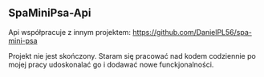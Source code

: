 <h2>SpaMiniPsa-Api</h2>

Api współpracuje z innym projektem: https://github.com/DanielPL56/spa-mini-psa 

Projekt nie jest skończony. Staram się pracować nad kodem codziennie po mojej pracy udoskonalać go i dodawać nowe funckjonalności.
